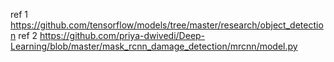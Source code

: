 ref 1 https://github.com/tensorflow/models/tree/master/research/object_detection
ref 2 https://github.com/priya-dwivedi/Deep-Learning/blob/master/mask_rcnn_damage_detection/mrcnn/model.py